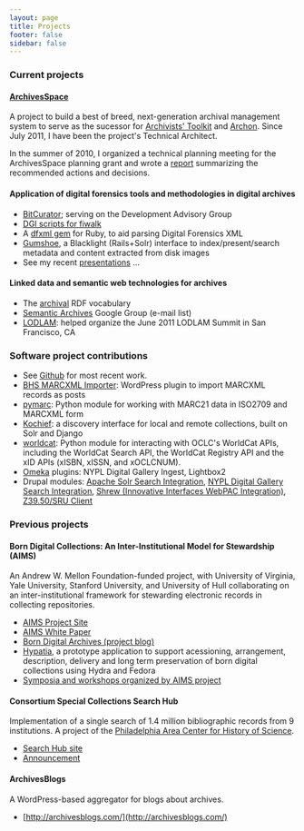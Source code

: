 ```yaml
---
layout: page
title: Projects
footer: false
sidebar: false
---
```


### <span id="current">Current projects</span>

#### <i class="icon-link"></i> [ArchivesSpace](http://archivesspace.org/)

A project to build a best of breed, next-generation archival management system to serve as the sucessor for [Archivists' Toolkit](http://archiviststoolkit.org/) and [Archon](http://archon.org/). Since July 2011, I have been the project's Technical Architect.

In the summer of 2010, I organized a technical planning meeting for the ArchivesSpace planning grant and wrote a [report](http://www.archivesspace.org/documents/reports/ "ArchivesSpace Technical Architecture Report, July 2010") summarizing the recommended actions and decisions. 

#### Application of digital forensics tools and methodologies in digital archives

* [BitCurator](http://bitcurator.net); serving on the Development Advisory Group
* [DGI scripts for fiwalk](https://github.com/anarchivist/fiwalk-dgi)
* A [dfxml gem](https://github.com/anarchivist/dfxml) for Ruby, to aid parsing Digital Forensics XML 
* [Gumshoe](https://github.com/anarchivist/gumshoe), a Blacklight (Rails+Solr) interface to index/present/search metadata and content extracted from disk images
* See my recent [presentations](presentations) ...

#### Linked data and semantic web technologies for archives

* The [archival](https://github.com/archival/archival) RDF vocabulary
* [Semantic Archives](http://groups.google.com/group/semantic-archives) Google Group (e-mail list)
* [LODLAM](http://lodlam.net/): helped organize the June 2011 LODLAM Summit in San Francisco, CA

### <span id="software">Software project contributions</span>

* See [Github](http://github.com/anarchivist) for most recent work.
* [BHS MARCXML Importer](http://wordpress.org/extend/plugins/bhs-marcxml-importer/): WordPress plugin to import MARCXML records as posts
* [pymarc](https://github.com/edsu/pymarc): Python module for working with MARC21 data in ISO2709 and MARCXML form
* [Kochief](http://code.google.com/p/kochief/): a discovery interface for local and remote collections, built on Solr and Django
* [worldcat](https://github.com/anarchivist/worldcat): Python module for interacting with OCLC's WorldCat APIs, including the WorldCat Search API, the WorldCat Registry API and the xID APIs (xISBN, xISSN, and xOCLCNUM).
* [Omeka](http://omeka.org/) plugins: NYPL Digital Gallery Ingest, Lightbox2
* Drupal modules: [Apache Solr Search Integration](http://drupal.org/project/apachesolr), [NYPL Digital Gallery Search Integration](https://github.com/anarchivist/drupal-nypl_digitalgallery), [Shrew (Innovative Interfaces WebPAC Integration)](https://github.com/anarchivist/drupal-shrew), [Z39.50/SRU Client](http://drupal.org/project/z3950)

### <span id="previous">Previous projects</span>

#### Born Digital Collections: An Inter-Institutional Model for Stewardship (AIMS)

An Andrew W. Mellon Foundation-funded project, with University of Virginia, Yale University, Stanford University, and University of Hull collaborating on an inter-institutional framework for stewarding electronic records in collecting repositories.

* [AIMS Project Site](http://www2.lib.virginia.edu/aims/)
* [AIMS White Paper](http://www2.lib.virginia.edu/aims/)
* [Born Digital Archives (project blog)](http://born-digital-archives.blogspot.com/)
* [Hypatia](https://wiki.duraspace.org/display/HYPAT/Home), a prototype application to support acessioning, arrangement, description, delivery and long term preservation of born digital collections using Hydra and Fedora
* [Symposia and workshops organized by AIMS project](https://wiki.duraspace.org/display/AIMS/Home)

#### Consortium Special Collections Search Hub

Implementation of a single search of 1.4 million bibliographic records from 9 institutions. A project of the [Philadelphia Area Center for History of Science](http://pachs.net).

* [Search Hub site](http://pachs.net/collections)
* [Announcement](http://www.pachs.net/notes/20101026.html)

#### ArchivesBlogs

A WordPress-based aggregator for blogs about archives.

* [http://archivesblogs.com/](http://archivesblogs.com/)